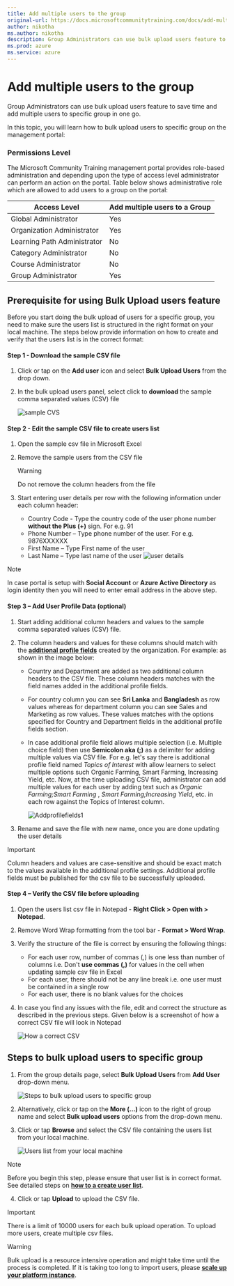 ```yaml
---
title: Add multiple users to the group
original-url: https://docs.microsoftcommunitytraining.com/docs/add-multiple-users-to-the-group
author: nikotha
ms.author: nikotha
description: Group Administrators can use bulk upload users feature to save time and add multiple users to specific group in one go.
ms.prod: azure
ms.service: azure
---
```


# Add multiple users to the group

Group Administrators can use bulk upload users feature to save time and add multiple users to specific group in one go.

In this topic, you  will learn how to bulk upload users to specific group on the management portal:  

### Permissions Level

The Microsoft Community Training management portal provides role-based administration and depending upon the type of access level administrator can perform an action on the portal. Table below shows administrative role which are allowed to add users to a group on the portal:

| Access Level    | Add multiple users to a Group |
| --- | --- |
| Global Administrator | Yes |
| Organization Administrator  | Yes |
| Learning Path Administrator | No |
| Category Administrator | No |
| Course Administrator | No |
| Group Administrator | Yes |

## Prerequisite for using Bulk Upload users feature

Before you start doing the bulk upload of users for a specific group, you need to make sure the users list is structured in the right format on your local machine. The steps below provide information on how to create and verify that the users list is in the correct format:

#### Step 1 - Download the sample CSV file

1. Click or tap on the **Add user** icon and select **Bulk Upload Users** from the drop down.

2. In the bulk upload users panel, select click to **download** the sample comma separated values (CSV) file

    ![sample CVS](../../media/sample%20CVS.png)

#### Step 2 - Edit the sample CSV file to create users list

1. Open the sample csv file in Microsoft Excel

2. Remove the sample users from the CSV file  

    > [!WARNING]
    > Do not remove the column headers from the file

3. Start entering user details per row with the following information under each column header:
    - Country Code - Type the country code of the user phone number **without the Plus (+)** sign. For e.g. 91
    - Phone Number – Type phone number of the user. For e.g. 9876XXXXXX
    - First Name – Type First name of the user
    - Last Name – Type last name of the user
    ![user details](../../media/image%2857%29.png)

> [!NOTE]
> In case portal is setup with **Social Account** or **Azure Active Directory** as login identity then you will need to enter email address in the above step.

#### Step 3 – Add User Profile Data (optional)

1. Start adding additional column headers and values to the sample comma separated values (CSV) file. 

2. The column headers and values for these columns should match with the [**additional profile fields**](../../settings/4_add-additional-profile-fields-for-user-information) created by the organization. For example: as shown in the image below:
    - Country and Department are added as two additional column headers to the CSV file. These column headers matches with the field names added in the additional profile fields.
    - For country column you can see **Sri Lanka** and **Bangladesh** as row values whereas for department column you can see Sales and Marketing as row values. These values matches with the options specified for Country and Department fields in the additional profile fields section.
    - In case additional profile field allows multiple selection (i.e. Multiple choice field) then use **Semicolon aka (;)** as a delimiter for adding multiple values via CSV file. For e.g. let's say there is additional profile field named *Topics of Interest* with allow learners to select multiple options such Organic Farming, Smart Farming, Increasing Yield, etc.  Now, at the time uploading CSV file, administrator can add multiple values for each user by adding text such as *Organic Farming;Smart Farming* ,  *Smart Farming;Increasing Yield*, etc. in each row against the Topics of Interest column.

        ![Addprofilefields1](../../media/Addprofilefields1.JPG)

3. Rename and save the file with new name, once you are done updating the user details

> [!IMPORTANT]
> Column headers and values are case-sensitive and should be exact match to the values available in the additional profile settings. Additional profile fields must be published for the csv file to be successfully uploaded.

#### Step 4 – Verify the CSV file before uploading

1. Open the users list csv file in Notepad - **Right Click > Open with > Notepad**.

2. Remove Word Wrap formatting from the tool bar - **Format > Word Wrap**.

3. Verify the structure of the file is correct by ensuring the following things:
    - For each user row, number of commas (,) is one less than number of columns i.e. Don't **use commas (,)** for values in the cell when updating sample csv file in Excel
    - For each user, there should not be any line break i.e. one user must be contained in a single row
    - For each user, there is no blank values for the choices

4. In case you find any issues with the file, edit and correct the structure as described in the previous steps. Given below is a screenshot of how a correct CSV file will look in Notepad

    ![How a correct CSV](../../media/image%2864%29.png)

## Steps to bulk upload users to specific group

1. From the group details page, select **Bulk Upload Users** from **Add User** drop-down menu.

    ![Steps to bulk upload users to specific group](../../media/image%2858%29.png)

2. Alternatively, click or tap on the **More (...)** icon to the right of group name and select **Bulk upload users** options from the drop-down menu.

3. Click or tap **Browse** and select the CSV file containing the users list from your local machine.

    ![Users list from your local machine](../../media/image%2859%29.png)

> [!NOTE]
> Before you begin this step, please ensure that user list is in correct format. See detailed steps on [**how to a create user list**](#prerequisite-for-using-bulk-upload-users-feature).

4. Click or tap **Upload** to upload the CSV file.

> [!IMPORTANT]
> There is a limit of 10000 users for each bulk upload operation. To upload more users, create multiple csv files.

> [!WARNING]
> Bulk upload is a resource intensive operation and might take time until the process is completed. If it is taking too long to import users, please [**scale up your platform instance**](../../infrastructure-management/configure-your-platform-infrastructure/4_scale-up-instance-configuration).